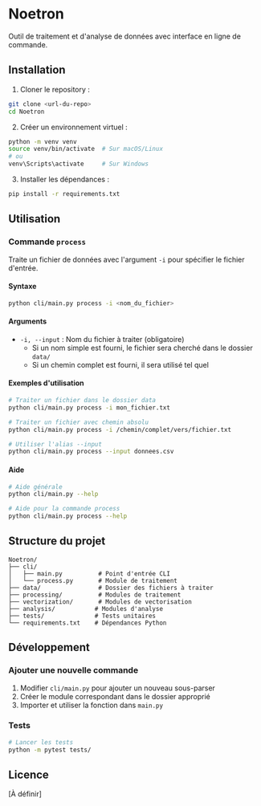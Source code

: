 # Noetron

Outil de traitement et d'analyse de données avec interface en ligne de commande.

## Installation

1. Cloner le repository :
```bash
git clone <url-du-repo>
cd Noetron
```

2. Créer un environnement virtuel :
```bash
python -m venv venv
source venv/bin/activate  # Sur macOS/Linux
# ou
venv\Scripts\activate     # Sur Windows
```

3. Installer les dépendances :
```bash
pip install -r requirements.txt
```

## Utilisation

### Commande `process`

Traite un fichier de données avec l'argument `-i` pour spécifier le fichier d'entrée.

#### Syntaxe
```bash
python cli/main.py process -i <nom_du_fichier>
```

#### Arguments
- `-i, --input` : Nom du fichier à traiter (obligatoire)
  - Si un nom simple est fourni, le fichier sera cherché dans le dossier `data/`
  - Si un chemin complet est fourni, il sera utilisé tel quel

#### Exemples d'utilisation

```bash
# Traiter un fichier dans le dossier data
python cli/main.py process -i mon_fichier.txt

# Traiter un fichier avec chemin absolu
python cli/main.py process -i /chemin/complet/vers/fichier.txt

# Utiliser l'alias --input
python cli/main.py process --input donnees.csv
```

#### Aide
```bash
# Aide générale
python cli/main.py --help

# Aide pour la commande process
python cli/main.py process --help
```

## Structure du projet

```
Noetron/
├── cli/
│   ├── main.py          # Point d'entrée CLI
│   └── process.py       # Module de traitement
├── data/                # Dossier des fichiers à traiter
├── processing/          # Modules de traitement
├── vectorization/       # Modules de vectorisation
├── analysis/           # Modules d'analyse
├── tests/              # Tests unitaires
└── requirements.txt    # Dépendances Python
```

## Développement

### Ajouter une nouvelle commande

1. Modifier `cli/main.py` pour ajouter un nouveau sous-parser
2. Créer le module correspondant dans le dossier approprié
3. Importer et utiliser la fonction dans `main.py`

### Tests

```bash
# Lancer les tests
python -m pytest tests/
```

## Licence

[À définir]
